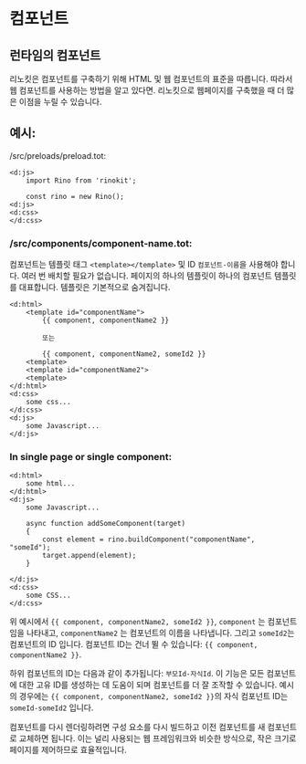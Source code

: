 # 컴포넌트

## 런타임의 컴포넌트

리노킷은 컴포넌트를 구축하기 위해 HTML 및 웹 컴포넌트의 표준을 따릅니다.
따라서 웹 컴포넌트를 사용하는 방법을 알고 있다면. 리노킷으로 웹페이지를 구축했을 때 더 많은 이점을 누릴 수 있습니다.

## 예시:

/src/preloads/preload.tot:

```
<d:js>
    import Rino from 'rinokit';

    const rino = new Rino();
<d:js>
<d:css>
</d:css>
```

### /src/components/component-name.tot:

컴포넌트는 템플릿 태그 `<template></template>` 및 ID `컴포넌트-이름`을 사용해야 합니다.
여러 번 배치할 필요가 없습니다. 페이지의 하나의 템플릿이 하나의 컴포넌트 템플릿를 대표합니다.
템플릿은 기본적으로 숨겨집니다.

```
<d:html>
    <template id="componentName">
        {{ component, componentName2 }}

        또는

        {{ component, componentName2, someId2 }}
    <template>
    <template id="componentName2">
    <template>
</d:html>
<d:css>
    some css...
</d:css>
<d:js>
    some Javascript...
</d:js>
```

### In single page or single component:

```
<d:html>
    some html...
</d:html>
<d:js>
    some Javascript...

    async function addSomeComponent(target)
    {
        const element = rino.buildComponent("componentName", "someId");
        target.append(element);
    }

</d:js>
<d:css>
    some CSS...
</d:css>
```

위 예시에서 `{{ component, componentName2, someId2 }}`,
`component` 는 컴포넌트임을 나타내고, `componentName2` 는 컴포넌트의 이름을 나타냅니다.
그리고 `someId2`는 컴포넌트의 ID 입니다.
컴포넌트 ID는 건너 뛸 수 있습니다: `{{ component, componentName2 }}`.

하위 컴포넌트의 ID는 다음과 같이 추가됩니다: `부모Id-자식Id`.
이 기능은 모든 컴포넌트에 대한 고유 ID를 생성하는 데 도움이 되며 컴포넌트를 더 잘 조작할 수 있습니다.
예시의 경우에는 `{{ component, componentName2, someId2 }}`의 자식 컴포넌트 ID는 `someId-someId2` 입니다.

컴포넌트를 다시 렌더링하려면 구성 요소를 다시 빌드하고 이전 컴포넌트를 새 컴포넌트로 교체하면 됩니다.
이는 널리 사용되는 웹 프레임워크와 비슷한 방식으로, 작은 크기로 페이지를 제어하므로 효율적입니다.
